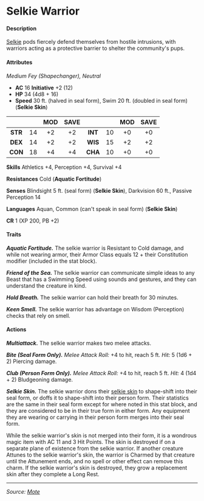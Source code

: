 # Selkie Warrior

#### Description

[Selkie](https://github.com/mpanighetti/dnd5e-mote/blob/main/species/selkie.md) pods fiercely defend themselves from hostile intrusions, with warriors acting as a protective barrier to shelter the community's pups.

#### Attributes

_Medium Fey (Shapechanger), Neutral_

- **AC** 16 **Initiative** +2 (12)
- **HP** 34 (4d8 + 16)
- **Speed** 30 ft. (halved in seal form), Swim 20 ft. (doubled in seal form) (**Selkie Skin**)

|         |    | MOD | SAVE |         |    | MOD | SAVE |
|:-------:|:--:|:---:|:----:|:-------:|:--:|:---:|:----:|
| **STR** | 14 | +2  |  +2  | **INT** | 10 | +0  |  +0  |
| **DEX** | 14 | +2  |  +2  | **WIS** | 15 | +2  |  +2  |
| **CON** | 18 | +4  |  +4  | **CHA** | 10 | +0  |  +0  |

**Skills** Athletics +4, Perception +4, Survival +4

**Resistances** Cold (**Aquatic Fortitude**)

**Senses** Blindsight 5 ft. (seal form) (**Selkie Skin**), Darkvision 60 ft., Passive Perception 14

**Languages** Aquan, Common (can't speak in seal form) (**Selkie Skin**)

**CR** 1 (XP 200, PB +2)

#### Traits

_**Aquatic Fortitude.**_ The selkie warrior is Resistant to Cold damage, and while not wearing armor, their Armor Class equals 12 + their Constitution modifier (included in the stat block).

_**Friend of the Sea.**_ The selkie warrior can communicate simple ideas to any Beast that has a Swimming Speed using sounds and gestures, and they can understand the creature in kind.

_**Hold Breath.**_ The selkie warrior can hold their breath for 30 minutes.

_**Keen Smell.**_ The selkie warrior has advantage on Wisdom (Perception) checks that rely on smell.

#### Actions

_**Multiattack.**_ The selkie warrior makes two melee attacks.

_**Bite (Seal Form Only).**_ _Melee Attack Roll:_ +4 to hit, reach 5 ft. _Hit:_ 5 (1d6 + 2) Piercing damage.

_**Club (Person Form Only).**_ _Melee Attack Roll:_ +4 to hit, reach 5 ft. _Hit:_ 4 (1d4 + 2) Bludgeoning damage.

_**Selkie Skin.**_ The selkie warrior dons their [selkie skin](https://github.com/mpanighetti/dnd5e-magic-items/blob/main/wondrous-items/selkie-skin.md) to shape-shift into their seal form, or doffs it to shape-shift into their person form. Their statistics are the same in their seal form except for where noted in this stat block, and they are considered to be in their true form in either form. Any equipment they are wearing or carrying in their person form merges into their seal form.

While the selkie warrior's skin is not merged into their form, it is a wondrous magic item with AC 11 and 3 Hit Points. The skin is destroyed if on a separate plane of existence from the selkie warrior. If another creature Attunes to the selkie warrior's skin, the warrior is Charmed by that creature until the Attunement ends, and no spell or other effect can remove this charm. If the selkie warrior's skin is destroyed, they grow a replacement skin after they complete a Long Rest.

---

_Source: [Mote](https://github.com/mpanighetti/dnd5e-mote)_
